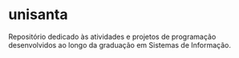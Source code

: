 # unisanta
Repositório dedicado às atividades e projetos de programação desenvolvidos ao longo da graduação em Sistemas de Informação.
